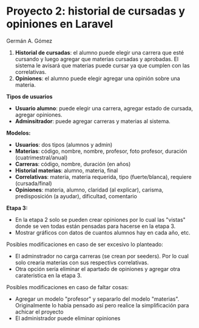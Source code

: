 # Proyecto 2: historial de cursadas y opiniones en Laravel
Germán A. Gómez

<ol>
    <li>
        <b>Historial de cursadas</b>: el alumno puede elegir una carrera que esté cursando y luego agregar que materias cursadas y aprobadas. El sistema le avisará que materias puede cursar ya que cumplen con las correlativas.
    </li>
    <li>
        <b>Opiniones</b>: el alumno puede elegir agregar una opinión sobre una materia.
    </li>
</ol>


<b>Tipos de usuarios</b>
<ul>
    <li><b>Usuario alumno</b>: puede elegir una carrera, agregar estado de cursada, agregar opiniones.</li>
    <li><b>Adminsitrador</b>: puede agregar carreras y materias al sistema.</li>
</ul>
    
<b>Modelos: </b>
<ul>
    <li><b>Usuarios</b>: dos tipos (alumnos y admin)</li>
    <li><b>Materias</b>: código, nombre, nombre, profesor, foto profesor, duración (cuatrimestral/anual)</li>
    <li><b>Carreras</b>: código, nombre, duración (en años)</li>
    <li><b>Historial materias</b>: alumno, materia, final</li>
    <li><b>Correlativas</b>: materia, materia requerida, tipo (fuerte/blanca), requiere (cursada/final)</li> 
    <li><b>Opiniones</b>: materia, alumno, claridad (al explicar), carisma, predisposición (a ayudar), dificultad, comentario</li>
</ul>

<b>Etapa 3:</b>
<ul>
    <li>En la etapa 2 solo se pueden crear opiniones por lo cual las "vistas" donde se ven todas están pensadas para hacerse en la etapa 3.</li>
    <li>Mostrar gráficos con datos de cuantos alumnos hay en cada año, etc.</li>
</ul>

Posibles modificaciones en caso de ser excesivo lo planteado:
<ul>
    <li>El adminstrador no carga carreras (se crean por seeders). Por lo cual solo crearia materías con sus respectivs correlativas.</li>
    <li>Otra opción sería eliminar el apartado de opiniones y agregar otra carateristica en la etapa 3.</li>
</ul>

Posibles modificaciones en caso de faltar cosas:
<ul>
    <li>Agregar un modelo "profesor" y separarlo del modelo "materias". Originalmente lo habia pensado así pero realice la simplificación para achicar el proyecto</li>
    <li>El administrador puede eliminar opiniones</li>
</ul>
